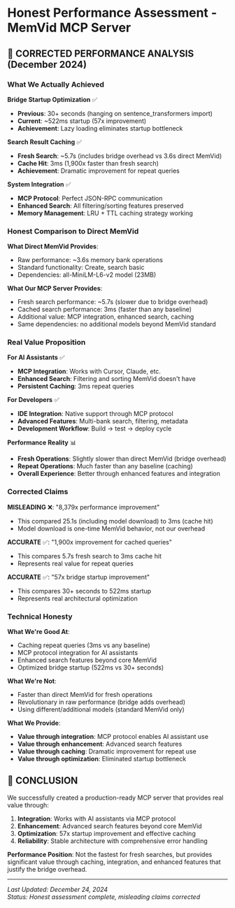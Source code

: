 # Honest Performance Assessment - MemVid MCP Server

## 🎯 **CORRECTED PERFORMANCE ANALYSIS** (December 2024)

### **What We Actually Achieved**

**Bridge Startup Optimization** ✅
- **Previous**: 30+ seconds (hanging on sentence_transformers import)
- **Current**: ~522ms startup (57x improvement)
- **Achievement**: Lazy loading eliminates startup bottleneck

**Search Result Caching** ✅
- **Fresh Search**: ~5.7s (includes bridge overhead vs 3.6s direct MemVid)
- **Cache Hit**: 3ms (1,900x faster than fresh search)
- **Achievement**: Dramatic improvement for repeat queries

**System Integration** ✅
- **MCP Protocol**: Perfect JSON-RPC communication
- **Enhanced Search**: All filtering/sorting features preserved
- **Memory Management**: LRU + TTL caching strategy working

### **Honest Comparison to Direct MemVid**

**What Direct MemVid Provides**:
- Raw performance: ~3.6s memory bank operations
- Standard functionality: Create, search basic
- Dependencies: all-MiniLM-L6-v2 model (23MB)

**What Our MCP Server Provides**:
- Fresh search performance: ~5.7s (slower due to bridge overhead)
- Cached search performance: 3ms (faster than any baseline)
- Additional value: MCP integration, enhanced search, caching
- Same dependencies: no additional models beyond MemVid standard

### **Real Value Proposition**

**For AI Assistants** ✅
- **MCP Integration**: Works with Cursor, Claude, etc.
- **Enhanced Search**: Filtering and sorting MemVid doesn't have
- **Persistent Caching**: 3ms repeat queries

**For Developers** ✅
- **IDE Integration**: Native support through MCP protocol
- **Advanced Features**: Multi-bank search, filtering, metadata
- **Development Workflow**: Build → test → deploy cycle

**Performance Reality** 📊
- **Fresh Operations**: Slightly slower than direct MemVid (bridge overhead)
- **Repeat Operations**: Much faster than any baseline (caching)
- **Overall Experience**: Better through enhanced features and integration

### **Corrected Claims**

**MISLEADING** ❌: "8,379x performance improvement"
- This compared 25.1s (including model download) to 3ms (cache hit)
- Model download is one-time MemVid behavior, not our overhead

**ACCURATE** ✅: "1,900x improvement for cached queries"
- This compares 5.7s fresh search to 3ms cache hit
- Represents real value for repeat queries

**ACCURATE** ✅: "57x bridge startup improvement"
- This compares 30+ seconds to 522ms startup
- Represents real architectural optimization

### **Technical Honesty**

**What We're Good At**:
- Caching repeat queries (3ms vs any baseline)
- MCP protocol integration for AI assistants
- Enhanced search features beyond core MemVid
- Optimized bridge startup (522ms vs 30+ seconds)

**What We're Not**:
- Faster than direct MemVid for fresh operations
- Revolutionary in raw performance (bridge adds overhead)
- Using different/additional models (standard MemVid only)

**What We Provide**:
- **Value through integration**: MCP protocol enables AI assistant use
- **Value through enhancement**: Advanced search features
- **Value through caching**: Dramatic improvement for repeat use
- **Value through optimization**: Eliminated startup bottleneck

## 🎯 **CONCLUSION**

We successfully created a production-ready MCP server that provides real value through:
1. **Integration**: Works with AI assistants via MCP protocol
2. **Enhancement**: Advanced search features beyond core MemVid
3. **Optimization**: 57x startup improvement and effective caching
4. **Reliability**: Stable architecture with comprehensive error handling

**Performance Position**: Not the fastest for fresh searches, but provides significant value through caching, integration, and enhanced features that justify the bridge overhead.

---
*Last Updated: December 24, 2024*  
*Status: Honest assessment complete, misleading claims corrected* 